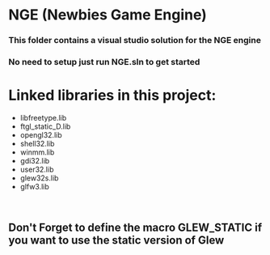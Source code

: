 # NGE (Newbies Game Engine)

### This folder contains a visual studio solution for the NGE engine
### No need to setup just run NGE.sln to get started

# Linked libraries in this project:
<ul>
	<li>libfreetype.lib</li>
	<li>ftgl_static_D.lib</li>
	<li>opengl32.lib</li>
	<li>shell32.lib</li>
	<li>winmm.lib</li>
	<li>gdi32.lib</li>
	<li>user32.lib</li>
	<li>glew32s.lib</li>
	<li>glfw3.lib</li>
</ul><br/>

## Don't Forget to define the macro GLEW_STATIC if you want to use the static version of Glew